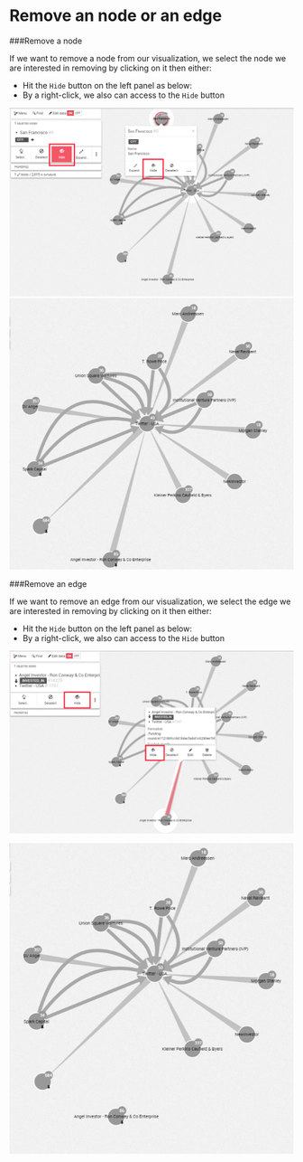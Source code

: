 # Remove an node or an edge

###Remove a node

If we want to remove a node from our visualization, we select the node we are interested in removing by clicking on it then either:

- Hit the ```Hide``` button on the left panel as below:
- By a right-click, we also can access to the ```Hide``` button


![](X1.png)
![](X2.png)

###Remove an edge

If we want to remove an edge from our visualization, we select the edge we are interested in removing by clicking on it then either:

- Hit the ```Hide``` button on the left panel as below:
- By a right-click, we also can access to the ```Hide``` button

![](Y1.png)

![](Y2.png)

